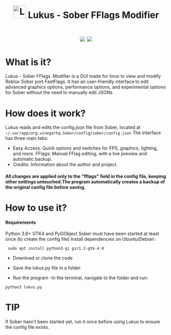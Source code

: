 <!DOCTYPE html>
<html lang="en">
<head>
    <meta charset="UTF-8">
    <meta name="viewport" content="width=device-width, initial-scale=1.0">
</head>
<body>
    <h1 align="center">
        <img src="https://i.postimg.cc/KYg2SKGf/59a711a4-5083-43ac-a1fd-216876fba3e2-removalai-preview.png" width="40" alt="Logo"/> 
         Lukus - Sober FFlags Modifier 
    </h1>
 <!DOCTYPE html>
<html lang="en">
<head>
    <meta charset="UTF-8">
    <meta name="viewport" content="width=device-width, initial-scale=1.0">
</head>
<body>
    <h1 align="center">
        <img src="https://i.ibb.co/yBM2GKZ2/Captura-de-tela-de-2025-05-31-18-23-09.png"/>
        <img src="https://i.ibb.co/Cp6fCPkm/Captura-de-tela-de-2025-05-31-18-23-15.png"/>
    </h1>
</body>
</html>

# What is it?

Lukus - Sober FFlags Modifier is a GUI made for linux to view and modify Roblox Sober port FastFlags. It has an user-friendly interface to edit advanced graphics options, performance options, and experimental options for Sober without the need to manually edit JSONs

# How does it work?

Lukus reads and edits the config.json file from Sober, located at `~/.var/app/org.vinegarhq.Sober/config/sober/config.json`
The interface has three main tabs:

- Easy Access: Quick options and switches for FPS, graphics, lighting, and more.
FFlags: Manual FFlag editing, with a live preview and automatic backup.
- Credits: Information about the author and project.
#### All changes are applied only to the "fflags" field in the config file, keeping other settings untouched.The program automatically creates a backup of the original config file before saving.

# How to use it?

#### Requirements

Python 3.8+
GTK4 and PyGObject
Sober must have been started at least once (to create the config file)
Install dependencies on Ubuntu/Debian:

```
 sudo apt install python3-gi gir1.2-gtk-4.0
```
- Download or clone the code
- Save the lukus.py file in a folder.

- Run the program
-In the terminal, navigate to the folder and run:
```
python3 lukus.py
```
# TIP

If Sober hasn’t been started yet, run it once before using Lukus to ensure the config file exists.



